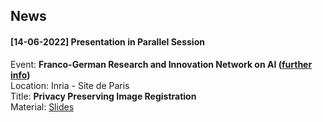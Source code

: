 ## News
#### [14-06-2022] Presentation in Parallel Session 
Event: <strong>Franco-German Research and Innovation Network on AI ([further info](https://rtaiello.github.io/assets/data/program_2022_06_14.pdf))</strong> <br>
Location: Inria - Site de Paris <br>
Title: <strong>Privacy Preserving Image Registration </strong><br>
Material: [Slides](https://rtaiello.github.io/assets/data/final_ppir_2022_06_14.pdf)
<br>

